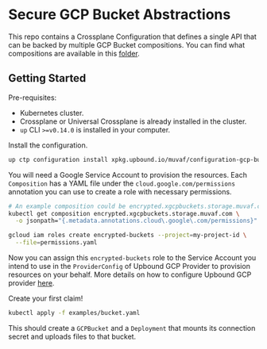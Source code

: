 # Secure GCP Bucket Abstractions

This repo contains a Crossplane Configuration that defines a single API that can
be backed by multiple GCP Bucket compositions. You can find what compositions
are available in this [folder](./compositions).

## Getting Started

Pre-requisites:
* Kubernetes cluster.
* Crossplane or Universal Crossplane is already installed in the cluster.
* `up` CLI `>=v0.14.0` is installed in your computer.


Install the configuration.
```bash
up ctp configuration install xpkg.upbound.io/muvaf/configuration-gcp-buckets:v1.0.0
```

You will need a Google Service Account to provision the resources. Each
`Composition` has a YAML file under the `cloud.google.com/permissions` annotation
you can use to create a role with necessary permissions.

```bash
# An example composition could be encrypted.xgcpbuckets.storage.muvaf.com
kubectl get composition encrypted.xgcpbuckets.storage.muvaf.com \
  -o jsonpath="{.metadata.annotations.cloud\.google\.com/permissions}" > permissions.yaml
```
```bash
gcloud iam roles create encrypted-buckets --project=my-project-id \
  --file=permissions.yaml
```

Now you can assign this `encrypted-buckets` role to the Service Account you
intend to use in the `ProviderConfig` of Upbound GCP Provider to provision
resources on your behalf. More details on how to configure Upbound GCP provider [here](https://marketplace.upbound.io/providers/upbound/provider-gcp/latest/docs/quickstart).

Create your first claim!
```bash
kubectl apply -f examples/bucket.yaml
```

This should create a `GCPBucket` and a `Deployment` that mounts its connection
secret and uploads files to that bucket.
